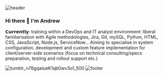 ![header](https://capsule-render.vercel.app/api?type=wave&color=gradient&height=270&section=headerr&text=Andrew%20Rowe's%20GitHub&fontSize=25)
### Hi there 👋 I'm Andrew 

𝗖𝘂𝗿𝗿𝗲𝗻𝘁𝗹𝘆: training within a DevOps and IT analyst environment: liberal familiarisation with Agile methodologies, Jira, Git, mySQL, Python, HTML, CSS, JavaScript, Node.js, ServiceNow... Aiming to specialise in system configuration, development and custom feature implementation for client/server-side scenarios (focus on technical consulting/specs preparation, testing and rollout support etc.)

![tumblr_n76gqaIueK1qb0wv3o1_500](https://user-images.githubusercontent.com/97597415/150516903-6d581242-2565-4213-8d8f-d1902d042828.gif)
![footer](https://capsule-render.vercel.app/api?type=wave&color=gradient&height=240&section=footer&text=@rowemeister83&fontSize=22.5)

